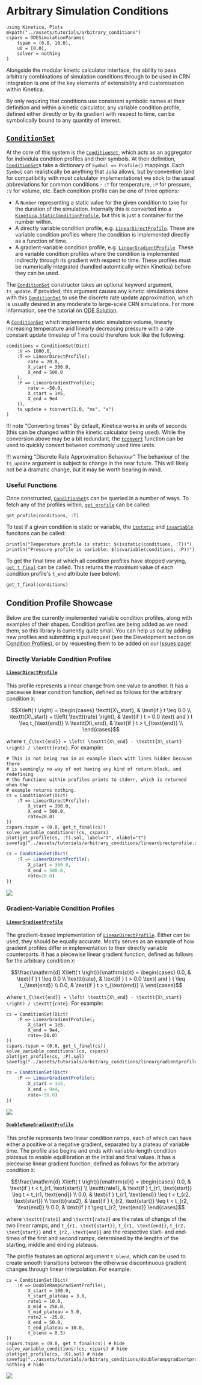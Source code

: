 # Arbitrary Simulation Conditions

```@setup arbitrary_conditions
using Kinetica, Plots
mkpath("../assets/tutorials/arbitrary_conditions")
cspars = ODESimulationParams(
    tspan = (0.0, 10.0),
    u0 = [0.0],
    solver = nothing
)
```

Alongside the modular kinetic calculator interface, the ability to pass arbitrary combinations of simulation conditions through to be used in CRN integration is one of the key elements of extensibility and customisation within Kinetica.

By only requiring that conditions use consistent symbolic names at their definition and within a kinetic calculator, any variable condition profile, defined either directly or by its gradient with respect to time, can be symbolically bound to any quantity of interest.

## [`ConditionSet`](@ref)

At the core of this system is the [`ConditionSet`](@ref), which acts as an aggregator for individula condition profiles and their symbols. At their definition, [`ConditionSet`](@ref)s take a dictionary of `Symbol => Profile()` mappings. Each `Symbol` can realistically be anything that Julia allows, but by convention (and for compatibility with most calculator implementations) we stick to the usual abbreviations for common conditions - `:T` for temperature, `:P` for pressure, `:V` for volume, etc. Each condition profile can be one of three options:

* A `Number` representing a static value for the given condition to take for the duration of the simulation. Internally this is converted into a [`Kinetica.StaticConditionProfile`](@ref), but this is just a container for the number within.
* A directly variable condition profile, e.g. [`LinearDirectProfile`](@ref). These are variable condition profiles where the condition is implemented directly as a function of time.
* A gradient-variable condition profile, e.g. [`LinearGradientProfile`](@ref). These are variable condition profiles where the condition is implemented indirectly through its gradient with respect to time. These profiles must be numerically integrated (handled automtically within Kinetica) before they can be used.

The [`ConditionSet`](@ref) constructor takes an optional keyword argument, `ts_update`. If provided, this argument causes any kinetic simulations done with this [`ConditionSet`](@ref) to use the discrete rate update approximation, which is usually desired in any moderate to large-scale CRN simulations. For more information, see the tutorial on [ODE Solution](@ref).

A [`ConditionSet`](@ref) which implements static simulation volume, linearly increasing temperature and linearly decreasing pressure with a rate constant update timestep of 1 ms could therefore look like the following:

```@example arbitrary_conditions
conditions = ConditionSet(Dict(
    :V => 1000.0,
    :T => LinearDirectProfile(;
        rate = 20.0,
        X_start = 300.0,
        X_end = 500.0
    ),
    :P => LinearGradientProfile(;
        rate = -50.0,
        X_start = 1e5,
        X_end = 9e4
    )),
    ts_update = tconvert(1.0, "ms", "s")
)
```

!!! note "Converting times"
    By default, Kinetica works in units of seconds (this can be changed within the kinetic calculator being used). While the conversion above may be a bit redundant, the [`tconvert`](@ref) function can be used to quickly convert between commonly used time units.

!!! warning "Discrete Rate Approximation Behaviour"
    The behaviour of the `ts_update` argument is subject to change in the near future. This will likely not be a dramatic change, but it may be worth bearing in mind.

### Useful Functions

Once constructed, [`ConditionSet`](@ref)s can be queried in a number of ways. To fetch any of the profiles within, [`get_profile`](@ref) can be called:

```@example arbitrary_conditions
get_profile(conditions, :T)
```

To test if a given condition is static or variable, the [`isstatic`](@ref) and [`isvariable`](@ref) funcitons can be called:

```@example arbitrary_conditions
println("Temperature profile is static: $(isstatic(conditions, :T))")
println("Pressure profile is variable: $(isvariable(conditions, :P))")
```

To get the final time at which all condition profiles have stopped varying, [`get_t_final`](@ref) can be called. This returns the maximum value of each condition profile's `t_end` attribute (see below):

```@example arbitrary_conditions
get_t_final(conditions)
```

## Condition Profile Showcase

Below are the currently implemented variable condition profiles, along with examples of their shapes. Condition profiles are being added as we need them, so this library is currently quite small. You can help us out by adding new profiles and submitting a pull request (see the Development section on [Condition Profiles](@ref)), or by requesting them to be added on our [Issues page](https://github.com/Kinetica-jl/Kinetica.jl/issues)!

### Directly Variable Condition Profiles

#### [`LinearDirectProfile`](@ref)

This profile represents a linear change from one value to another. It has a piecewise linear condition function, defined as follows for the arbitrary condition ``X``:

```math
X\left( t \right) = 
    \begin{cases}
        \texttt{X\_start}, & \text{if } t \leq 0.0 \\
        \texttt{X\_start} + t\left( \texttt{rate} \right), & \text{if } t > 0.0 \text{ and } t \leq t_{\text{end}} \\
        \texttt{X\_end}, & \text{if } t > t_{\text{end}} \\
    \end{cases}
```

where ``t_{\text{end}} = \left( \texttt{X\_end} - \texttt{X\_start} \right) / \texttt{rate}``. For example:

```@setup arbitrary_conditions
# This is not being run in an example block with lines hidden because there
# is seemingly no way of not having any kind of return block, and redefining
# the functions within profiles prints to stderr, which is returned when the
# example returns nothing.
cs = ConditionSet(Dict(
    :T => LinearDirectProfile(;
        X_start = 300.0,
        X_end = 500.0,
        rate=20.0)
))
cspars.tspan = (0.0, get_t_final(cs))
solve_variable_conditions!(cs, cspars)
plot(get_profile(cs, :T).sol, label="T", xlabel="t")
savefig("../assets/tutorials/arbitrary_conditions/lineardirectprofile.svg")
```

```julia
cs = ConditionSet(Dict(
    :T => LinearDirectProfile(;
        X_start = 300.0,
        X_end = 500.0,
        rate=20.0)
))
```

![](../assets/tutorials/arbitrary_conditions/lineardirectprofile.svg)

### Gradient-Variable Condition Profiles

#### [`LinearGradientProfile`](@ref)

The gradient-based implementation of [`LinearDirectProfile`](@ref). Either can be used, they should be equally accurate. Mostly serves as an example of how gradient profiles differ in implementation to their directly variable counterparts. It has a piecewise linear gradient function, defined as follows for the arbitrary condition ``X``:

```math
\frac{\mathrm{d} X\left( t \right)}{\mathrm{d}t} = 
    \begin{cases}
        0.0, & \text{if } t \leq 0.0 \\
        \texttt{rate}, & \text{if } t > 0.0 \text{ and } t \leq t_{\text{end}} \\
        0.0, & \text{if } t > t_{\text{end}} \\
    \end{cases}
```

where ``t_{\text{end}} = \left( \texttt{X\_end} - \texttt{X\_start} \right) / \texttt{rate}``. For example:

```@setup arbitrary_conditions
cs = ConditionSet(Dict(
    :P => LinearGradientProfile(;
        X_start = 1e5,
        X_end = 9e4,
        rate=-50.0)
))
cspars.tspan = (0.0, get_t_final(cs))
solve_variable_conditions!(cs, cspars)
plot(get_profile(cs, :P).sol)
savefig("../assets/tutorials/arbitrary_conditions/lineargradientprofile.svg")
```

```julia
cs = ConditionSet(Dict(
    :P => LinearGradientProfile(;
        X_start = 1e5,
        X_end = 9e4,
        rate=-50.0)
))
```

![](../assets/tutorials/arbitrary_conditions/lineargradientprofile.svg)

#### [`DoubleRampGradientProfile`](@ref)

This profile represents two linear condition ramps, each of which can have either a positive or a negative gradient, separated by a plateau of variable time. The profile also begins and ends with variable-length condition plateaus to enable equilibration at the initial and final values. It has a piecewise linear gradient function, defined as follows for the arbitrary condition ``X``:

```math
\frac{\mathrm{d} X\left( t \right)}{\mathrm{d}t} = 
    \begin{cases}
        0.0, & \text{if } t < t_{r1, \text{start}} \\
        \texttt{rate1}, & \text{if } t_{r1, \text{start}} \leq t < t_{r1, \text{end}} \\
        0.0, & \text{if } t_{r1, \text{end}} \leq t < t_{r2, \text{start}} \\
        \texttt{rate2}, & \text{if } t_{r2, \text{start}} \leq t < t_{r2, \text{end}} \\
        0.0, & \text{if } t \geq t_{r2, \text{end}} 
    \end{cases}
```

where ``\texttt{rate1}`` and ``\texttt{rate2}`` are the rates of change of the two linear ramps, and ``t_{r1, \text{start}}``, ``t_{r1, \text{end}}``, ``t_{r2, \text{start}}`` and ``t_{r2, \text{end}}`` are the respective start- and end-times of the first and second ramps, determined by the lengths of the starting, middle and ending plateaus.

The profile features an optional argument `t_blend`, which can be used to create smooth transitions between the otherwise discontinuous gradient changes through linear interpolation. For example:

```@example arbitrary_conditions
cs = ConditionSet(Dict(
    :K => DoubleRampGradientProfile(;
        X_start = 100.0,
        t_start_plateau = 3.0,
        rate1 = 10.0,
        X_mid = 250.0,
        t_mid_plateau = 5.0,
        rate2 = -25.0,
        X_end = 50.0,
        t_end_plateau = 10.0,
        t_blend = 0.5)
))
cspars.tspan = (0.0, get_t_final(cs)) # hide
solve_variable_conditions!(cs, cspars) # hide
plot(get_profile(cs, :K).sol) # hide
savefig("../assets/tutorials/arbitrary_conditions/doublerampgradientprofile.svg"); nothing # hide
```

![](../assets/tutorials/arbitrary_conditions/doublerampgradientprofile.svg)
